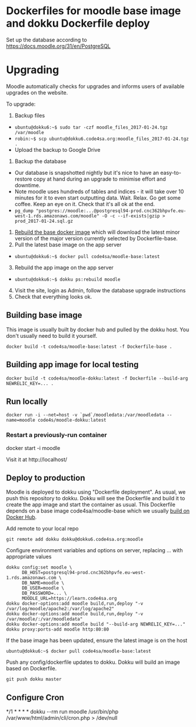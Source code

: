 # Dockerfiles for moodle base image and dokku Dockerfile deploy

Set up the database according to https://docs.moodle.org/31/en/PostgreSQL

# Upgrading

Moodle automatically checks for upgrades and informs users of available upgrades on the website.

To upgrade:

1. Backup files
  - `ubuntu@dokku6:~$ sudo tar -czf moodle_files_2017-01-24.tgz /var/moodle`
  - `robin:~$ scp ubuntu@dokku6.code4sa.org:moodle_files_2017-01-24.tgz .`
  - Upload the backup to Google Drive
1. Backup the database
  - Our database is snapshotted nightly but it's nice to have an easy-to-restore copy at hand during an upgrade to minimise effort and downtime.
  - Note moodle uses hundreds of tables and indices - it will take over 10 minutes for it to even start outputting data. Wait. Relax. Go get some coffee. Keep an eye on it. Check that it's all ok at the end.
  - `pg_dump "postgres://moodle:...@postgresql94-prod.cnc362bhpvfe.eu-west-1.rds.amazonaws.com/moodle" -O -c --if-exists|gzip > prod_2017-01-24.sql.gz`
1. [Rebuild the base docker image](https://hub.docker.com/r/code4sa/moodle-base/~/settings/automated-builds/) which will download the latest minor version of the major version currently selected by Dockerfile-base.
2. Pull the latest base image on the app server
  - `ubuntu@dokku6:~$ docker pull code4sa/moodle-base:latest`
3. Rebuild the app image on the app server
  - `ubuntu@dokku6:~$ dokku ps:rebuild moodle`
4. Visit the site, login as Admin, follow the database upgrade instructions
5. Check that everything looks ok.

## Building base image

This image is usually built by docker hub and pulled by the dokku host. You don't usually need to build it yourself.

```shell
docker build -t code4sa/moodle-base:latest -f Dockerfile-base .
```

## Building app image for local testing

```shell
docker build -t code4sa/moodle-dokku:latest -f Dockerfile --build-arg NEWRELIC_KEY=... .
```

## Run locally

```shell
docker run -i --net=host -v `pwd`/moodledata:/var/moodledata --name=moodle code4s/moodle-dokku:latest
```

### Restart a previously-run container

docker start -i moodle

Visit it at http://localhost/

## Deploy to production

Moodle is deployed to dokku using "Dockerfile deployment". As usual, we push this repository to dokku. Dokku will see the Dockerfile and build it to create the app image and start the container as usual. This Dockerfile depends on a base image code4sa/moodle-base which we usually [build on Docker Hub](https://hub.docker.com/r/code4sa/moodle-base/~/settings/automated-builds/).

Add remote to your local repo

    git remote add dokku dokku@dokku6.code4sa.org:moodle

Configure environment variables and options on server, replacing ... with appropriate values

```
dokku config:set moodle \
      DB_HOST=postgresql94-prod.cnc362bhpvfe.eu-west-1.rds.amazonaws.com \
      DB_NAME=moodle \
      DB_USER=moodle \
      DB_PASSWORD=... \
      MOODLE_URL=https://learn.code4sa.org
dokku docker-options:add moodle build,run,deploy "-v /var/log/moodle/apache2:/var/log/apache2"
dokku docker-options:add moodle build,run,deploy "-v /var/moodle/:/var/moodledata"
dokku docker-options:add moodle build "--build-arg NEWRELIC_KEY=..."
dokku proxy:ports-add moodle http:80:80
```

If the base image has been updated, ensure the latest image is on the host

    ubuntu@dokku6:~$ docker pull code4sa/moodle-base:latest

Push any config/dockerfile updates to dokku. Dokku will build an image based on Dockerfile.

    git push dokku master

## Configure Cron

*/1 * * * * dokku --rm run  moodle /usr/bin/php /var/www/html/admin/cli/cron.php > /dev/null